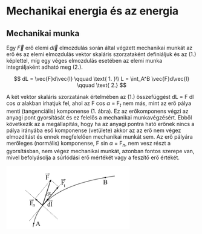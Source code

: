 # Mechanikai energia és az energia

## Mechanikai munka

Egy $\vec{F}$ erő elemi $d\vec{l}$ elmozdulás során által végzett mechanikai munkát az erő és az elemi
elmozdulás vektor skaláris szorzataként definiáljuk és az (1.) képlettel, míg egy véges elmozdulás esetében az elemi munka integráljaként adható meg (2.).

$$ dL = \vec{F}d\vec{l} \qquad \text{ 1. }\\
L = \int_A^B \vec{F}d\vec{l} \qquad \text{ 2.}
$$

A két vektor skaláris szorzatának értelmében az (1.) összefüggést dL = F dl cos $\alpha$ alakban
írhatjuk fel, ahol az F cos $\alpha$ = F$_t$ nem más, mint az erő pálya menti (tangenciális) komponense (1.
ábra). Ez az erőkomponens végzi az anyagi pont gyorsítását és ez felelős a mechanikai
munkavégzésért. Ebből következik az a megállapítás, hogy ha az anyagi pontra ható erőnek nincs
a pálya irányába eső komponense (vetülete) akkor az az erő nem végez elmozdítást és ennek
megfelelően mechanikai munkát sem. Az erő pályára merőleges (normális) komponense, F sin $\alpha$ = F$_n$, nem vesz részt a gyorsításban, nem végez mechanikai munkát, azonban fontos szerepe van,
mivel befolyásolja a súrlódási erő mértékét vagy a feszítő erő értékét.

![Energia1.png](Energia/Screenshot_from_2023-12-13_20-13-48.png)
